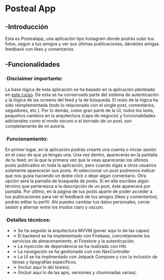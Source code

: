 # Posteal App

## -Introducción
Esta es Postealapp, una aplicación tipo Instagram donde podrás subir tus fotos, seguir a tus amigos y ver sus últimas publicaciones, dándoles amigas feedback con likes y comentarios.

## -Funcionalidades 
   ### ·Disclaimer importante: 
   La base lógica de esta aplicación se ha basado en la aplicación planteada en [este curso](https://www.udemy.com/course/instagram_jetpack/learn/lecture/29932274#questions/20478320). De esta se ha conservado parte del sistema de autenticación y la lógica de las screens del feed y la de búsqueda. El resto de la lógica ha sido reimplementada (todo lo relacionado con el single post, comentarios, seguidores, etc.). Por lo demás, como gran parte de la UI, todos los tests, pequeños cambios en la arquitectura (capa de negocio) y funcionalidades adicionales como el modo oscuro o el borrado de un post, son completamente de mi autoría.

   ### ·Funcionamiento: 
   En primer lugar, en la aplicación podrás crearte una cuenta o iniciar sesión en el caso de que ya tengas una. Una vez dentro, aparecerás en la pantalla de tu feed, en la que la primera vez que la veas aparecerán los últimos posts publicados en toda la aplicación, pero cuando sigas a otros usuarios solamente aparecerán sus posts.
   Al seleccionar un post podremos indicar que nos gusta haciendo un doble click o dejar algún comentario.
   Otra opción será la pantalla de búsqueda de posts. Si en ella escribes algún término que pertenezca a la descripción de un post, éste aparecerá por pantalla.
   Por último, en la página de tus posts aparte de poder acceder a tus publicaciones para ver el feedback de tus amigos (likes y comentarios), podrás editar tu perfil. Ahí puedes cambiar tus datos personales, cerrar sesión y alternar entre los modos claro y oscuro.

   ### ·Detalles técnicos:
   + -> Se ha seguido la arquitectura MVVM (poner aquí lo de las capas)
   + -> El backend se ha implementado con Firebase, concretamente los servicios de almacenamiento, el Firestore y la autenticación.
   + -> La inyección de dependencia se ha realizado con Hilt.
   + -> La navegación se ha gestionado con con NavController
   + -> La UI se ha implmentado con Jetpack Compose y con la inclusión de temas y tipografías específicos.
   + -> (Incluir aquí lo del testeo).
   + -> (Incluir aquí lo de las apis, versiones y chuminadas varias).
   
